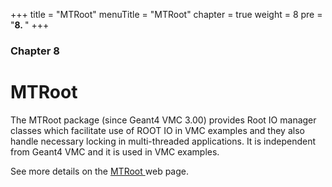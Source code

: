 +++
title = "MTRoot"
menuTitle = "MTRoot"
chapter = true
weight = 8
pre = "<b>8. </b>"
+++

### Chapter 8

# MTRoot

<p>
The MTRoot package (since Geant4 VMC 3.00) provides Root IO manager classes which facilitate use of ROOT IO in VMC examples and they also handle  necessary locking in multi-threaded applications. It is independent from Geant4 VMC and it is used in VMC examples. 
</p>

<p>
See more details on the <a href="http://ivana.home.cern.ch/ivana/mtroot_html/index.html">MTRoot </a> web page.
</p>
